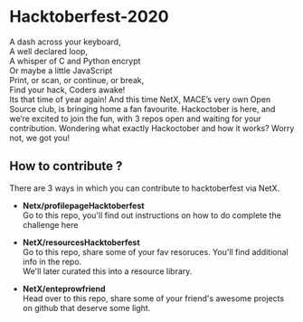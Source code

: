 # Hacktoberfest-2020

A dash across your keyboard,  
A well declared loop,   
A whisper of C and Python encrypt  
Or maybe a little JavaScript  
Print, or scan, or continue, or break,  
Find your hack, Coders awake!  
Its that time of year again! And this time NetX, MACE’s very own Open Source club, is bringing home a fan favourite. Hackoctober is here, and we’re excited to join the fun, with 3 repos open and waiting for your contribution. Wondering what exactly Hackoctober and how it works? Worry not, we got you!  



## How to contribute ?

There are 3 ways in which you can contribute to hacktoberfest via NetX.

- **Netx/profilepageHacktoberfest**  
  Go to this repo, you'll find out instructions on how to do complete the challenge here
 
- **NetX/resourcesHacktoberfest**  
  Go to this repo, share some of your fav resoruces. You'll find additional info in the repo.   
  We'll later curated this into a resource library. 
  
- **NetX/enteprowfriend**  
    Head over to this repo, share some of your friend's awesome projects on github that deserve some light.
